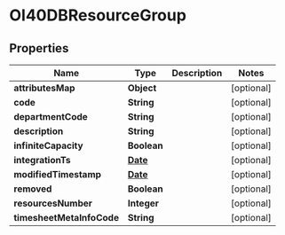 
# OI40DBResourceGroup

## Properties
Name | Type | Description | Notes
------------ | ------------- | ------------- | -------------
**attributesMap** | **Object** |  |  [optional]
**code** | **String** |  |  [optional]
**departmentCode** | **String** |  |  [optional]
**description** | **String** |  |  [optional]
**infiniteCapacity** | **Boolean** |  |  [optional]
**integrationTs** | [**Date**](Date.md) |  |  [optional]
**modifiedTimestamp** | [**Date**](Date.md) |  |  [optional]
**removed** | **Boolean** |  |  [optional]
**resourcesNumber** | **Integer** |  |  [optional]
**timesheetMetaInfoCode** | **String** |  |  [optional]



